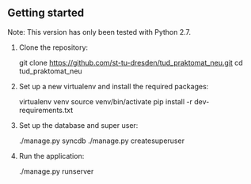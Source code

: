 ## Getting started
Note: This version has only been tested with Python 2.7.

1. Clone the repository:

	git clone https://github.com/st-tu-dresden/tud_praktomat_neu.git
	cd tud_praktomat_neu

2. Set up a new virtualenv and install the required packages:

	virtualenv venv
	source venv/bin/activate
	pip install -r dev-requirements.txt

3. Set up the database and super user:

	./manage.py syncdb
	./manage.py createsuperuser

4. Run the application:

	./manage.py runserver
